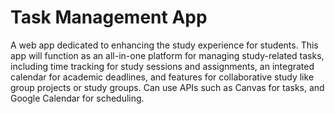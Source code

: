 # Task Management App

A web app dedicated to enhancing the study experience for students. This app will function as an all-in-one platform for managing study-related tasks, including time tracking for study sessions and assignments, an integrated calendar for academic deadlines, and features for collaborative study like group projects or study groups. Can use APIs such as Canvas for tasks, and Google Calendar for scheduling.
